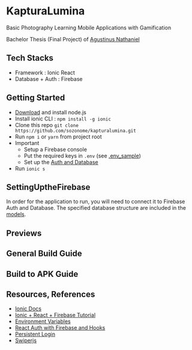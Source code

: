 # KapturaLumina

Basic Photography Learning Mobile Applications with Gamification

Bachelor Thesis (Final Project) of [Agustinus Nathaniel](https://agustinusnathaniel.com)

## Tech Stacks
* Framework : Ionic React
* Database + Auth : Firebase
<!-- * Deployment : Vercel (Formerly Zeit) -->

## Getting Started
* [Download](https://nodejs.org) and install node.js
* Install ionic CLI : 
  `npm install -g ionic`
* Clone this repo
  `git clone https://github.com/sozonome/kapturalumina.git`
* Run `npm i` or `yarn` from project root
* Important
  - Setup a Firebase console
  - Put the required keys in `.env` (see [.env_sample](https://github.com/sozonome/kapturalumina/blob/master/.env_sample))
  - Set up the [Auth and Database](#SettingUptheFirebase)
* Run `ionic s`

## SettingUptheFirebase
In order for the application to run, you will need to connect it to Firebase Auth and Database. The specified database structure are included in the [models](https://github.com/sozonome/kapturalumina/blob/master/src/models/learnModules.tsx).

## Previews

## General Build Guide

## Build to APK Guide

## Resources, References
- [Ionic Docs](https://ionicframework.com/docs/react) 
- [Ionic + React + Firebase Tutorial](https://www.youtube.com/playlist?list=PLYxzS__5yYQlhvyLXSKhv4oAvl06MInSE)
- [Environment Variables](https://www.youtube.com/watch?v=17UVejOw3zA)
- [React Auth with Firebase and Hooks](https://www.youtube.com/watch?v=unr4s3jd9qA)
- [Persistent Login](https://www.youtube.com/watch?v=2Oz-OLB8FQQ)
- [Swiperjs](https://swiperjs.com/api)
